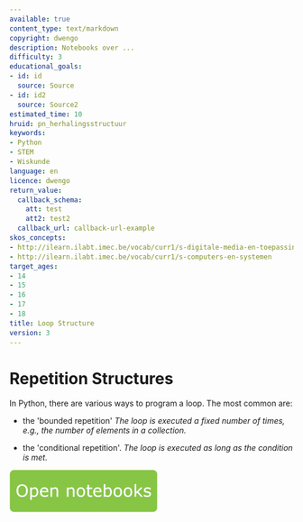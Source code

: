 ```yaml
---
available: true
content_type: text/markdown
copyright: dwengo
description: Notebooks over ...
difficulty: 3
educational_goals:
- id: id
  source: Source
- id: id2
  source: Source2
estimated_time: 10
hruid: pn_herhalingsstructuur
keywords:
- Python
- STEM
- Wiskunde
language: en
licence: dwengo
return_value:
  callback_schema:
    att: test
    att2: test2
  callback_url: callback-url-example
skos_concepts:
- http://ilearn.ilabt.imec.be/vocab/curr1/s-digitale-media-en-toepassingen
- http://ilearn.ilabt.imec.be/vocab/curr1/s-computers-en-systemen
target_ages:
- 14
- 15
- 16
- 17
- 18
title: Loop Structure
version: 3
---
```

# Repetition Structures
In Python, there are various ways to program a loop. The most common are:

- the 'bounded repetition'
*The loop is executed a fixed number of times, e.g., the number of elements in a collection.*

- the 'conditional repetition'.
*The loop is executed as long as the condition is met.*

[![](embed/Knop.png "Button")](https://kiks.ilabt.imec.be/jupyterhub/?id=1031_en "Notebooks repetition structure")